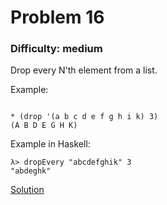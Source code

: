 # Problem 16
### Difficulty: medium
Drop every N'th element from a list.

Example:

```

* (drop '(a b c d e f g h i k) 3)
(A B D E G H K)
```
Example in Haskell:

```
λ> dropEvery "abcdefghik" 3
"abdeghk"
```
[Solution](https://wiki.haskell.org/99_questions/Solutions/16)
